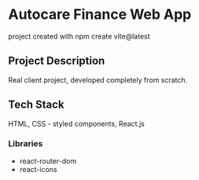 # Autocare Finance Web App

project created with
npm create vite@latest

## Project Description

Real client project, developed completely from scratch.

## Tech Stack

HTML, CSS - styled components, React.js

### Libraries

- react-router-dom
- react-icons
